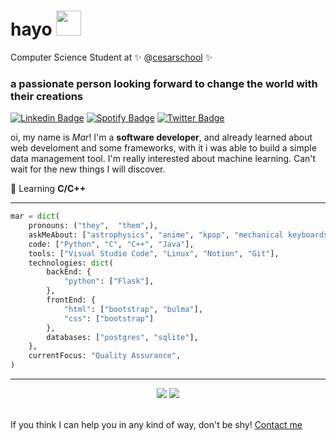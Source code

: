 # hayo  <img src="https://media4.giphy.com/media/yGhIqFuOx84KY/giphy.gif" width="40">

Computer Science Student at ✨ @[cesarschool](http://www.cesar.school) ✨ 

### a passionate person looking forward to change the world with their creations 

[![Linkedin Badge](https://img.shields.io/badge/-Mar-blue?style=flat-square&logo=Linkedin&logoColor=white&link=https://www.linkedin.com/in/mariana-galdino-059243174/)](https://www.linkedin.com/in/mariana-galdino-059243174/) [![Spotify Badge](https://img.shields.io/badge/Spotify-%231ED760.svg?&style=flat-square&logo=spotify&logoColor=white&link=https://open.spotify.com/user/9ssz7ctwi8prfhuo7whd9ojkf)](https://open.spotify.com/user/9ssz7ctwi8prfhuo7whd9ojkf) [![Twitter Badge](https://img.shields.io/badge/Twitter-%230077B5.svg?&style=flat-square&logo=twitter&logoColor=white&link=https://twitter.com/asgaidino)](https://twitter.com/asgaidino)

oi, my name is _Mar_! I'm a **software developer**, and already learned about web develoment and some frameworks, with it i was able to build a simple data management tool. I'm really interested about machine learning. Can't wait for the new things I will discover.

🌱 Learning **C/C++** 

---

```python
mar = dict(
    pronouns: ("they",  "them",),
    askMeAbout: ["astrophysics", "anime", "kpop", "mechanical keyboards", "audio design"],
    code: ["Python", "C", "C++", "Java"],
    tools: ["Visual Studio Code", "Linux", "Notion", "Git"],
    technologies: dict(
        backEnd: {
            "python": ["Flask"],
        },
        frontEnd: {
            "html": ["bootstrap", "bulma"],
            "css": ["bootstrap"]
        },
        databases: ["postgres", "sqlite"],
    },
    currentFocus: "Quality Assurance",
)
```

---

<p align="center">
  <img src ="https://github-readme-stats.vercel.app/api?username=bymar&show_icons=true&count_private=true&theme=darcula&hide_border=true,contribs&bg_color=00000000">
  <img src ="https://github-readme-stats.vercel.app/api/top-langs/?username=bymar&layout=compact&hide_border=true&theme=darcula&bg_color=00000000">
  <br>
  <br>
</p>

If you think I can help you in any kind of way, don't be shy! [Contact me](mailto:mgaldinoas@gmail.com)
